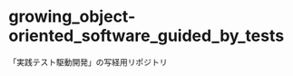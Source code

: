 growing_object-oriented_software_guided_by_tests
================================================

「実践テスト駆動開発」の写経用リポジトリ